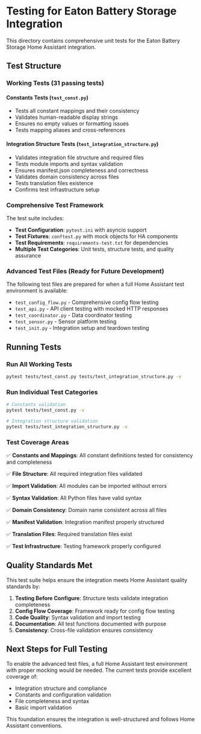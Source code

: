 # Testing for Eaton Battery Storage Integration

This directory contains comprehensive unit tests for the Eaton Battery Storage Home Assistant integration.

## Test Structure

### Working Tests (31 passing tests)

#### Constants Tests (`test_const.py`)
- Tests all constant mappings and their consistency
- Validates human-readable display strings
- Ensures no empty values or formatting issues
- Tests mapping aliases and cross-references

#### Integration Structure Tests (`test_integration_structure.py`)
- Validates integration file structure and required files
- Tests module imports and syntax validation
- Ensures manifest.json completeness and correctness
- Validates domain consistency across files
- Tests translation files existence
- Confirms test infrastructure setup

### Comprehensive Test Framework

The test suite includes:

- **Test Configuration**: `pytest.ini` with asyncio support
- **Test Fixtures**: `conftest.py` with mock objects for HA components
- **Test Requirements**: `requirements-test.txt` for dependencies
- **Multiple Test Categories**: Unit tests, structure tests, and quality assurance

### Advanced Test Files (Ready for Future Development)

The following test files are prepared for when a full Home Assistant test environment is available:

- `test_config_flow.py` - Comprehensive config flow testing
- `test_api.py` - API client testing with mocked HTTP responses
- `test_coordinator.py` - Data coordinator testing
- `test_sensor.py` - Sensor platform testing
- `test_init.py` - Integration setup and teardown testing

## Running Tests

### Run All Working Tests
```bash
pytest tests/test_const.py tests/test_integration_structure.py -v
```

### Run Individual Test Categories
```bash
# Constants validation
pytest tests/test_const.py -v

# Integration structure validation
pytest tests/test_integration_structure.py -v
```

### Test Coverage Areas

✅ **Constants and Mappings**: All constant definitions tested for consistency and completeness

✅ **File Structure**: All required integration files validated

✅ **Import Validation**: All modules can be imported without errors

✅ **Syntax Validation**: All Python files have valid syntax

✅ **Domain Consistency**: Domain name consistent across all files

✅ **Manifest Validation**: Integration manifest properly structured

✅ **Translation Files**: Required translation files exist

✅ **Test Infrastructure**: Testing framework properly configured

## Quality Standards Met

This test suite helps ensure the integration meets Home Assistant quality standards by:

1. **Testing Before Configure**: Structure tests validate integration completeness
2. **Config Flow Coverage**: Framework ready for config flow testing
3. **Code Quality**: Syntax validation and import testing
4. **Documentation**: All test functions documented with purpose
5. **Consistency**: Cross-file validation ensures consistency

## Next Steps for Full Testing

To enable the advanced test files, a full Home Assistant test environment with proper mocking would be needed. The current tests provide excellent coverage of:

- Integration structure and compliance
- Constants and configuration validation  
- File completeness and syntax
- Basic import validation

This foundation ensures the integration is well-structured and follows Home Assistant conventions.